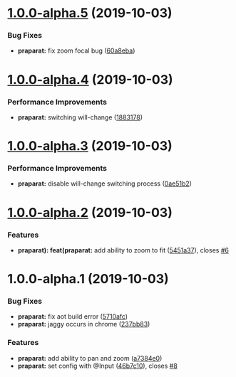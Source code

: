 # [1.0.0-alpha.5](https://github.com/itigoore01/praparat/compare/v1.0.0-alpha.4@alpha...v1.0.0-alpha.5@alpha) (2019-10-03)


### Bug Fixes

* **praparat:** fix zoom focal bug ([60a8eba](https://github.com/itigoore01/praparat/commit/60a8eba))

# [1.0.0-alpha.4](https://github.com/itigoore01/praparat/compare/v1.0.0-alpha.3@alpha...v1.0.0-alpha.4@alpha) (2019-10-03)


### Performance Improvements

* **praparat:** switching will-change ([1883178](https://github.com/itigoore01/praparat/commit/1883178))

# [1.0.0-alpha.3](https://github.com/itigoore01/praparat/compare/v1.0.0-alpha.2@alpha...v1.0.0-alpha.3@alpha) (2019-10-03)


### Performance Improvements

* **praparat:** disable will-change switching process ([0ae51b2](https://github.com/itigoore01/praparat/commit/0ae51b2))

# [1.0.0-alpha.2](https://github.com/itigoore01/praparat/compare/v1.0.0-alpha.1@alpha...v1.0.0-alpha.2@alpha) (2019-10-03)


### Features

* **praparat): feat(praparat:** add ability to zoom to fit ([5451a37](https://github.com/itigoore01/praparat/commit/5451a37)), closes [#6](https://github.com/itigoore01/praparat/issues/6)

# 1.0.0-alpha.1 (2019-10-03)


### Bug Fixes

* **praparat:** fix aot build error ([5710afc](https://github.com/itigoore01/praparat/commit/5710afc))
* **praparat:** jaggy occurs in chrome ([237bb83](https://github.com/itigoore01/praparat/commit/237bb83))


### Features

* **praparat:** add ability to pan and zoom ([a7384e0](https://github.com/itigoore01/praparat/commit/a7384e0))
* **praparat:** set config with @Input ([46b7c10](https://github.com/itigoore01/praparat/commit/46b7c10)), closes [#8](https://github.com/itigoore01/praparat/issues/8)
